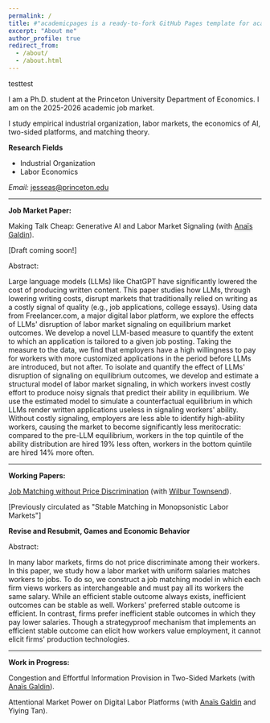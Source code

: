 ```yaml
---
permalink: /
title: #"academicpages is a ready-to-fork GitHub Pages template for academic personal websites"
excerpt: "About me"
author_profile: true
redirect_from: 
  - /about/
  - /about.html
---
```


testtest

I am a Ph.D. student at the Princeton University Department of Economics. I am on the 2025-2026 academic job market.

I study empirical industrial organization, labor markets, the economics of AI, two-sided platforms, and matching theory.

**Research Fields**
* Industrial Organization
* Labor Economics

*Email:* jesseas@princeton.edu

---

**Job Market Paper:**

Making Talk Cheap: Generative AI and Labor Market Signaling (with [Anaïs Galdin](https://www.anaisgaldin.com/home)).

[Draft coming soon!]

Abstract:

Large language models (LLMs) like ChatGPT have significantly lowered the cost of producing written content. This paper studies how LLMs, through lowering writing costs, disrupt markets that traditionally relied on writing as a costly signal of quality (e.g., job applications, college essays). Using data from Freelancer.com, a major digital labor platform, we explore the effects of LLMs' disruption of labor market signaling on equilibrium market outcomes. We develop a novel LLM-based measure to quantify the extent to which an application is tailored to a given job posting. Taking the measure to the data, we find that employers have a high willingness to pay for workers with more customized applications in the period before LLMs are introduced, but not after. To isolate and quantify the effect of LLMs' disruption of signaling on equilibrium outcomes, we develop and estimate a structural model of labor market signaling, in which workers invest costly effort to produce noisy signals that predict their ability in equilibrium. We use the estimated model to simulate a counterfactual equilibrium in which LLMs render written applications useless in signaling workers' ability. Without costly signaling, employers are less able to identify high-ability workers, causing the market to become significantly less meritocratic: compared to the pre-LLM equilibrium, workers in the top quintile of the ability distribution are hired 19% less often, workers in the bottom quintile are hired 14% more often.

---
**Working Papers:**

[Job Matching without Price Discrimination](https://wilburtownsend.github.io/papers/market%20design%20monopsony.pdf) (with [Wilbur Townsend](https://wilburtownsend.github.io)).

[Previously circulated as "Stable Matching in Monopsonistic Labor Markets"]

**Revise and Resubmit, Games and Economic Behavior**

Abstract:


In many labor markets, firms do not price discriminate among their workers. In this paper, we study how a labor market with uniform salaries matches workers to jobs. To do so, we construct a job matching model in which each firm views workers as interchangeable and must pay all its workers the same salary. While an efficient stable outcome  always exists, inefficient outcomes can be stable as well. Workers' preferred stable outcome is efficient. In contrast, firms prefer inefficient stable outcomes in which they pay lower salaries. Though a strategyproof mechanism that implements an efficient stable outcome can elicit how workers value employment, it cannot elicit firms' production technologies.

---

**Work in Progress:**

Congestion and Effortful Information Provision in Two-Sided Markets (with [Anaïs Galdin](https://www.anaisgaldin.com/home)).

Attentional Market Power on Digital Labor Platforms (with [Anaïs Galdin](https://www.anaisgaldin.com/home) and Yiying Tan).


